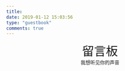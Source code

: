 ```yaml
---
title:
date: 2019-01-12 15:03:56
type: "guestbook"
comments: true
---
```


<center> 
    <font size="6">留言板</font>
</center>




<center>
    <font size="2">我想听见你的声音</font>
</center>



